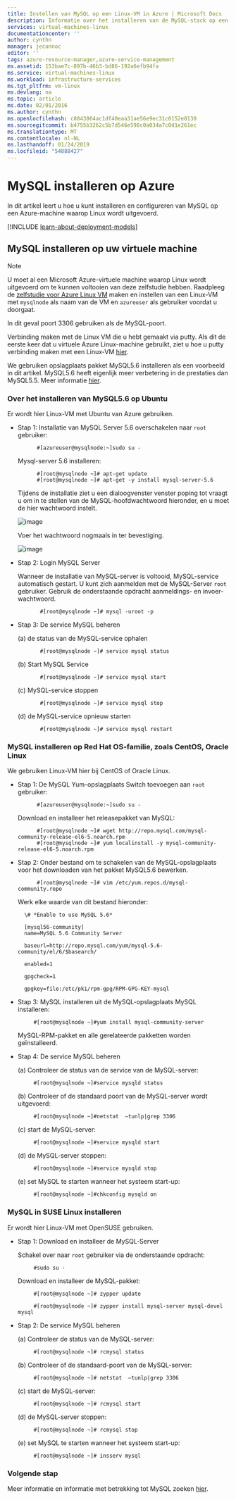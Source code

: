 ```yaml
---
title: Instellen van MySQL op een Linux-VM in Azure | Microsoft Docs
description: Informatie over het installeren van de MySQL-stack op een Linux-machine (Ubuntu of Red Hat-OS) in Azure
services: virtual-machines-linux
documentationcenter: ''
author: cynthn
manager: jeconnoc
editor: ''
tags: azure-resource-manager,azure-service-management
ms.assetid: 153bae7c-897b-46b3-bd86-192a6efb94fa
ms.service: virtual-machines-linux
ms.workload: infrastructure-services
ms.tgt_pltfrm: vm-linux
ms.devlang: na
ms.topic: article
ms.date: 02/01/2016
ms.author: cynthn
ms.openlocfilehash: c8043064ac1df40eaa31ae56e9ec31c0152e0130
ms.sourcegitcommit: b4755b3262c5b7d546e598c0a034a7c0d1e261ec
ms.translationtype: MT
ms.contentlocale: nl-NL
ms.lasthandoff: 01/24/2019
ms.locfileid: "54888427"
---
```

# <a name="how-to-install-mysql-on-azure"></a>MySQL installeren op Azure
In dit artikel leert u hoe u kunt installeren en configureren van MySQL op een Azure-machine waarop Linux wordt uitgevoerd.

[!INCLUDE [learn-about-deployment-models](../../../includes/learn-about-deployment-models-both-include.md)]

## <a name="install-mysql-on-your-virtual-machine"></a>MySQL installeren op uw virtuele machine
> [!NOTE]
> U moet al een Microsoft Azure-virtuele machine waarop Linux wordt uitgevoerd om te kunnen voltooien van deze zelfstudie hebben. Raadpleeg de [zelfstudie voor Azure Linux VM](quick-create-cli.md?toc=%2fazure%2fvirtual-machines%2flinux%2ftoc.json) maken en instellen van een Linux-VM met `mysqlnode` als naam van de VM en `azureuser` als gebruiker voordat u doorgaat.
> 
> 

In dit geval poort 3306 gebruiken als de MySQL-poort.  

Verbinding maken met de Linux VM die u hebt gemaakt via putty. Als dit de eerste keer dat u virtuele Azure Linux-machine gebruikt, ziet u hoe u putty verbinding maken met een Linux-VM [hier](mac-create-ssh-keys.md?toc=%2fazure%2fvirtual-machines%2flinux%2ftoc.json).

We gebruiken opslagplaats pakket MySQL5.6 installeren als een voorbeeld in dit artikel. MySQL5.6 heeft eigenlijk meer verbetering in de prestaties dan MySQL5.5.  Meer informatie [hier](http://www.mysqlperformanceblog.com/2013/02/18/is-mysql-5-6-slower-than-mysql-5-5/).

### <a name="how-to-install-mysql56-on-ubuntu"></a>Over het installeren van MySQL5.6 op Ubuntu
Er wordt hier Linux-VM met Ubuntu van Azure gebruiken.

* Stap 1: Installatie van MySQL Server 5.6 overschakelen naar `root` gebruiker:
  
            #[azureuser@mysqlnode:~]sudo su -
  
    Mysql-server 5.6 installeren:
  
            #[root@mysqlnode ~]# apt-get update
            #[root@mysqlnode ~]# apt-get -y install mysql-server-5.6
  
    Tijdens de installatie ziet u een dialoogvenster venster poping tot vraagt u om in te stellen van de MySQL-hoofdwachtwoord hieronder, en u moet de hier wachtwoord instelt.
  
    ![image](./media/mysql-install/virtual-machines-linux-install-mysql-p1.png)

    Voer het wachtwoord nogmaals in ter bevestiging.

    ![image](./media/mysql-install/virtual-machines-linux-install-mysql-p2.png)

* Stap 2: Login MySQL Server
  
    Wanneer de installatie van MySQL-server is voltooid, MySQL-service automatisch gestart. U kunt zich aanmelden met de MySQL-Server `root` gebruiker.
    Gebruik de onderstaande opdracht aanmeldings- en invoer-wachtwoord.
  
             #[root@mysqlnode ~]# mysql -uroot -p
* Stap 3: De service MySQL beheren
  
    (a) de status van de MySQL-service ophalen
  
             #[root@mysqlnode ~]# service mysql status
  
    (b) Start MySQL Service
  
             #[root@mysqlnode ~]# service mysql start
  
    (c) MySQL-service stoppen
  
             #[root@mysqlnode ~]# service mysql stop
  
    (d) de MySQL-service opnieuw starten
  
             #[root@mysqlnode ~]# service mysql restart

### <a name="how-to-install-mysql-on-red-hat-os-family-like-centos-oracle-linux"></a>MySQL installeren op Red Hat OS-familie, zoals CentOS, Oracle Linux
We gebruiken Linux-VM hier bij CentOS of Oracle Linux.

* Stap 1: De MySQL Yum-opslagplaats Switch toevoegen aan `root` gebruiker:
  
            #[azureuser@mysqlnode:~]sudo su -
  
    Download en installeer het releasepakket van MySQL:
  
            #[root@mysqlnode ~]# wget http://repo.mysql.com/mysql-community-release-el6-5.noarch.rpm
            #[root@mysqlnode ~]# yum localinstall -y mysql-community-release-el6-5.noarch.rpm
* Stap 2: Onder bestand om te schakelen van de MySQL-opslagplaats voor het downloaden van het pakket MySQL5.6 bewerken.
  
            #[root@mysqlnode ~]# vim /etc/yum.repos.d/mysql-community.repo
  
    Werk elke waarde van dit bestand hieronder:
  
        \# *Enable to use MySQL 5.6*
  
        [mysql56-community]
        name=MySQL 5.6 Community Server
  
        baseurl=http://repo.mysql.com/yum/mysql-5.6-community/el/6/$basearch/
  
        enabled=1
  
        gpgcheck=1
  
        gpgkey=file:/etc/pki/rpm-gpg/RPM-GPG-KEY-mysql
* Stap 3: MySQL installeren uit de MySQL-opslagplaats MySQL installeren:
  
           #[root@mysqlnode ~]#yum install mysql-community-server
  
    MySQL-RPM-pakket en alle gerelateerde pakketten worden geïnstalleerd.
* Stap 4: De service MySQL beheren
  
    (a) Controleer de status van de service van de MySQL-server:
  
           #[root@mysqlnode ~]#service mysqld status
  
    (b) Controleer of de standaard poort van de MySQL-server wordt uitgevoerd:
  
           #[root@mysqlnode ~]#netstat  –tunlp|grep 3306

    (c) start de MySQL-server:

           #[root@mysqlnode ~]#service mysqld start

    (d) de MySQL-server stoppen:

           #[root@mysqlnode ~]#service mysqld stop

    (e) set MySQL te starten wanneer het systeem start-up:

           #[root@mysqlnode ~]#chkconfig mysqld on


### <a name="how-to-install-mysql-on-suse-linux"></a>MySQL in SUSE Linux installeren
Er wordt hier Linux-VM met OpenSUSE gebruiken.

* Stap 1: Download en installeer de MySQL-Server
  
    Schakel over naar `root` gebruiker via de onderstaande opdracht:  
  
           #sudo su -
  
    Download en installeer de MySQL-pakket:
  
           #[root@mysqlnode ~]# zypper update
  
           #[root@mysqlnode ~]# zypper install mysql-server mysql-devel mysql
* Stap 2: De service MySQL beheren
  
    (a) Controleer de status van de MySQL-server:
  
           #[root@mysqlnode ~]# rcmysql status
  
    (b) Controleer of de standaard-poort van de MySQL-server:
  
           #[root@mysqlnode ~]# netstat  –tunlp|grep 3306

    (c) start de MySQL-server:

           #[root@mysqlnode ~]# rcmysql start

    (d) de MySQL-server stoppen:

           #[root@mysqlnode ~]# rcmysql stop

    (e) set MySQL te starten wanneer het systeem start-up:

           #[root@mysqlnode ~]# insserv mysql

### <a name="next-step"></a>Volgende stap
Meer informatie en informatie met betrekking tot MySQL zoeken [hier](https://www.mysql.com/).

